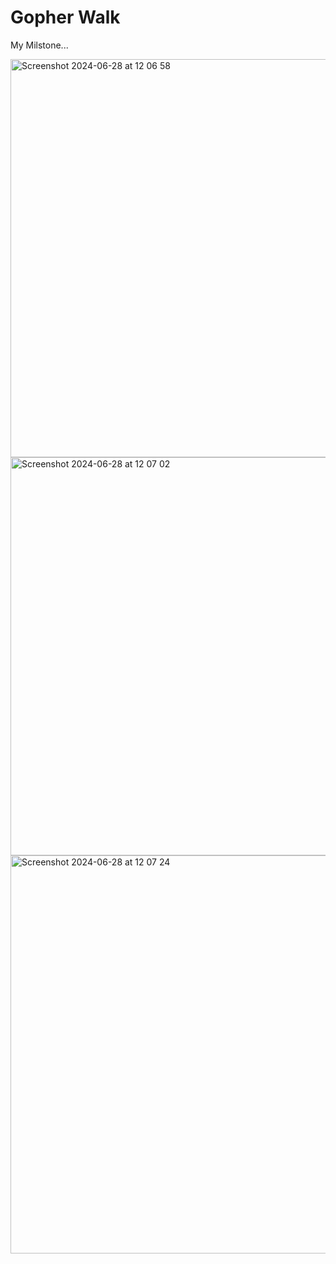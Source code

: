 # Gopher Walk

My Milstone...

<img width="637" alt="Screenshot 2024-06-28 at 12 06 58" src="https://github.com/lidldev/GopherWalk/assets/118509044/6f1213ba-e166-468a-86ae-0d50096d9238">


<img width="637" alt="Screenshot 2024-06-28 at 12 07 02" src="https://github.com/lidldev/GopherWalk/assets/118509044/efb553ca-1085-44a2-8681-5f1e2e1e0a32">


<img width="637" alt="Screenshot 2024-06-28 at 12 07 24" src="https://github.com/lidldev/GopherWalk/assets/118509044/3134ea81-ed7f-4c68-8e1c-a2ccaa0161d4">
